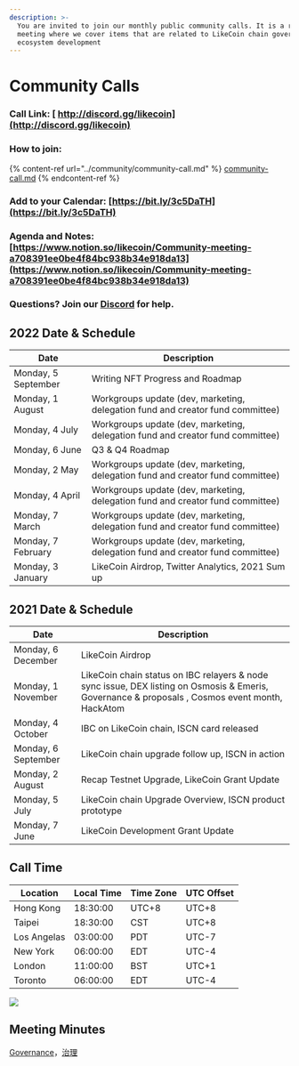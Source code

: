 ```yaml
---
description: >-
  You are invited to join our monthly public community calls. It is a recurrent
  meeting where we cover items that are related to LikeCoin chain governance and
  ecosystem development
---
```


# Community Calls

### Call Link: [ http://discord.gg/likecoin](http://discord.gg/likecoin)

### How to join:&#x20;

{% content-ref url="../community/community-call.md" %}
[community-call.md](../community/community-call.md)
{% endcontent-ref %}

### Add to your Calendar: [https://bit.ly/3c5DaTH](https://bit.ly/3c5DaTH)

### Agenda and Notes: [https://www.notion.so/likecoin/Community-meeting-a708391ee0be4f84bc938b34e918da13](https://www.notion.so/likecoin/Community-meeting-a708391ee0be4f84bc938b34e918da13)

### Questions? Join our [Discord](http://discord.gg/likecoin) for help.

## **2022 Date & Schedule**

| **Date**            | **Description**                                                                |
| ------------------- | ------------------------------------------------------------------------------ |
| Monday, 5 September | Writing NFT Progress and Roadmap                                               |
| Monday, 1 August    | Workgroups update (dev, marketing, delegation fund and creator fund committee) |
| Monday, 4 July      | Workgroups update (dev, marketing, delegation fund and creator fund committee) |
| Monday, 6 June      | Q3 & Q4 Roadmap                                                                |
| Monday, 2 May       | Workgroups update (dev, marketing, delegation fund and creator fund committee) |
| Monday, 4 April     | Workgroups update (dev, marketing, delegation fund and creator fund committee) |
| Monday, 7 March     | Workgroups update (dev, marketing, delegation fund and creator fund committee) |
| Monday, 7 February  | Workgroups update (dev, marketing, delegation fund and creator fund committee) |
| Monday, 3 January   | LikeCoin Airdrop, Twitter Analytics, 2021 Sum up                               |

## **2021 Date & Schedule**

| **Date**            | **Description**                                                                                                                                 |
| ------------------- | ----------------------------------------------------------------------------------------------------------------------------------------------- |
| Monday, 6 December  | LikeCoin Airdrop                                                                                                                                |
| Monday, 1 November  | LikeCoin chain status on IBC relayers & node sync issue, DEX listing on Osmosis & Emeris, Governance & proposals , Cosmos event month, HackAtom |
| Monday, 4 October   | IBC on LikeCoin chain, ISCN card released                                                                                                       |
| Monday, 6 September | LikeCoin chain upgrade follow up, ISCN in action                                                                                                |
| Monday, 2 August    | Recap Testnet Upgrade, LikeCoin Grant Update                                                                                                    |
| Monday, 5 July      | LikeCoin chain Upgrade Overview, ISCN product prototype                                                                                         |
| Monday, 7 June      | LikeCoin Development Grant Update                                                                                                               |

## **Call Time**

| **Location** | **Local Time** | **Time Zone** | **UTC Offset** |
| ------------ | -------------- | ------------- | -------------- |
| Hong Kong    | 18:30:00       | UTC+8         | UTC+8          |
| Taipei       | 18:30:00       | CST           | UTC+8          |
| Los Angelas  | 03:00:00       | PDT           | UTC-7          |
| New York     | 06:00:00       | EDT           | UTC-4          |
| London       | 11:00:00       | BST           | UTC+1          |
| Toronto      | 06:00:00       | EDT           | UTC-4          |

![](../../.gitbook/assets/likecoin\_ad70\_validators-01.png)

## Meeting Minutes

[Governance](https://blog.like.co/category/governance/)，[治理](https://blog.like.co/zh/category/%E6%B2%BB%E7%90%86/)
